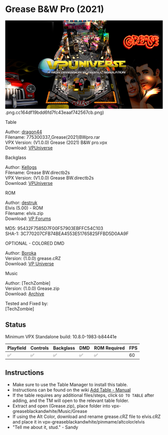 # Grease B&W Pro (2021)

![Table Preview](../../images/vpx-greaseblackandwhite.png).png.cc164df19bdd6fd7fc43eaaf742567cb.png)

Table

Author: [dragon44](https://vpuniverse.com/profile/39368-dragon44/)  
Filename:  775300337_Grease(2021)BWpro.rar  
VPX Version: (V1.0.0) Grease (2021) B&W pro.vpx  
Download: [VPUniverse](https://vpuniverse.com/files/file/8664-grease-2021-bw-pro/)

Backglass

Author: [Kellogs](https://vpuniverse.com/profile/3388-kellogs/)  
Filename: Grease BW.directb2s  
VPX Version: (V1.0.0) Grease BW.directb2s  
Download: [VPUniverse](https://vpuniverse.com/files/file/8671-backglass-for-grease-black-white/)

ROM

Author: [destruk](https://www.vpforums.org/index.php?showuser=5)  
Elvis (5.00) - ROM  
Filename: elvis.zip  
Download: [VP Forums](https://www.vpforums.org/index.php?app=downloads&showfile=319)

MD5: 95432F7585D7F00F57903EBFFC54C103  
SHA-1: 3C770207CFB74BEA4553E51765825FFBD5D0AA9F

OPTIONAL - COLORED DMD

Author: [Boroka](https://vpuniverse.com/profile/56302-boroka/)  
Version: (1.0.0)  grease.cRZ  
Download: [VP Universe](https://vpuniverse.com/files/file/17835-grease-original-2023-serum-colorization-elvis-re-imagining/)

Music

Author: [TechZombie]  
Version: (1.0.0)  Grease.zip  
Download: [Archive](https://archive.org/details/grease_202409)
  
Tested and Fixed by:  
[TechZombie]

## Status 

Minimum VPX Standalone build: 10.8.0-1983-b84441e

| Playfield | Controls | Backglass | DMD | ROM Required | FPS | 
|-----------|----------|-----------|-----|--------------|-----|
| :white_check_mark: | :white_check_mark: | :white_check_mark: | :white_check_mark: | :white_check_mark: | 60 |

## Instructions

- Make sure to use the Table Manager to install this table.
- Instructions can be found on the wiki [Add Table - Manual](https://github.com/LegendsUnchained/vpx-standalone-alp4k/wiki/%5B04%5D-%F0%9F%A7%A1-TM-%E2%80%90-Other-Features#add-table---manual)
- If the table requires any additional files/steps, click `GO TO TABLE` after adding, and the TM will open to the relevant table folder.
- Extract and open (Grease.zip), place folder into vpx-greaseblackandwhite/Music/Grease
- If using the Alt Color, download and rename grease.cRZ file to elvis.cRZ and place it in vpx-greaseblackandwhite/pinmame/altcolor/elvis
- "Tell me about it, stud." - Sandy

